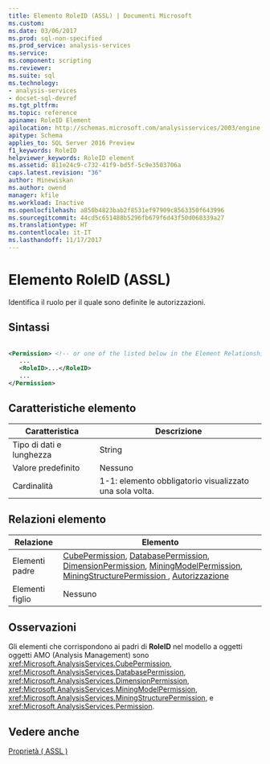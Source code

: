 ```yaml
---
title: Elemento RoleID (ASSL) | Documenti Microsoft
ms.custom: 
ms.date: 03/06/2017
ms.prod: sql-non-specified
ms.prod_service: analysis-services
ms.service: 
ms.component: scripting
ms.reviewer: 
ms.suite: sql
ms.technology:
- analysis-services
- docset-sql-devref
ms.tgt_pltfrm: 
ms.topic: reference
apiname: RoleID Element
apilocation: http://schemas.microsoft.com/analysisservices/2003/engine
apitype: Schema
applies_to: SQL Server 2016 Preview
f1_keywords: RoleID
helpviewer_keywords: RoleID element
ms.assetid: 811e24c9-c732-41f9-bd5f-5c9e3503706a
caps.latest.revision: "36"
author: Minewiskan
ms.author: owend
manager: kfile
ms.workload: Inactive
ms.openlocfilehash: a850b4823bab2f8531ef97909c8563350f643996
ms.sourcegitcommit: 44cd5c651488b5296fb679f6d43f50d068339a27
ms.translationtype: HT
ms.contentlocale: it-IT
ms.lasthandoff: 11/17/2017
---
```

# <a name="roleid-element-assl"></a>Elemento RoleID (ASSL)
  Identifica il ruolo per il quale sono definite le autorizzazioni.  
  
## <a name="syntax"></a>Sintassi  
  
```xml  
  
<Permission> <!-- or one of the listed below in the Element Relationships table -->  
   ...  
   <RoleID>...</RoleID>  
   ...  
</Permission>  
```  
  
## <a name="element-characteristics"></a>Caratteristiche elemento  
  
|Caratteristica|Descrizione|  
|--------------------|-----------------|  
|Tipo di dati e lunghezza|String|  
|Valore predefinito|Nessuno|  
|Cardinalità|1-1: elemento obbligatorio visualizzato una sola volta.|  
  
## <a name="element-relationships"></a>Relazioni elemento  
  
|Relazione|Elemento|  
|------------------|-------------|  
|Elementi padre|[CubePermission](../../../analysis-services/scripting/objects/cubepermission-element-assl.md), [DatabasePermission](../../../analysis-services/scripting/objects/databasepermission-element-assl.md), [DimensionPermission](../../../analysis-services/scripting/objects/dimensionpermission-element-assl.md), [MiningModelPermission](../../../analysis-services/scripting/objects/miningmodelpermission-element-assl.md), [MiningStructurePermission ](../../../analysis-services/scripting/objects/miningstructurepermission-element-assl.md), [Autorizzazione](../../../analysis-services/scripting/data-type/permission-data-type-assl.md)|  
|Elementi figlio|Nessuno|  
  
## <a name="remarks"></a>Osservazioni  
 Gli elementi che corrispondono ai padri di **RoleID** nel modello a oggetti oggetti AMO (Analysis Management) sono <xref:Microsoft.AnalysisServices.CubePermission>, <xref:Microsoft.AnalysisServices.DatabasePermission>, <xref:Microsoft.AnalysisServices.DimensionPermission>, <xref:Microsoft.AnalysisServices.MiningModelPermission>, <xref:Microsoft.AnalysisServices.MiningStructurePermission>, e <xref:Microsoft.AnalysisServices.Permission>.  
  
## <a name="see-also"></a>Vedere anche  
 [Proprietà &#40; ASSL &#41;](../../../analysis-services/scripting/properties/properties-assl.md)  
  
  
